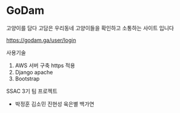 # GoDam
고양이를 담다
고담은 우리동네 고양이들을 확인하고 소통하는 사이트 입니다

https://godam.ga/user/login

사용기술
1. AWS 서버 구축 https 적용
2. Django apache
3. Bootstrap

SSAC 3기 팀 프로젝트
- 박정훈 김소민 진현성 육은별 백가연

